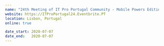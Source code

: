 ```yaml
---
name: "24th Meeting of IT Pro Portugal Community - Mobile Powers Edition"
website: https://ITProPortugal24.Eventbrite.PT
location: Lisbon, Portugal
online: true

date_start: 2020-07-07
date_end:   2020-07-07
---
```

